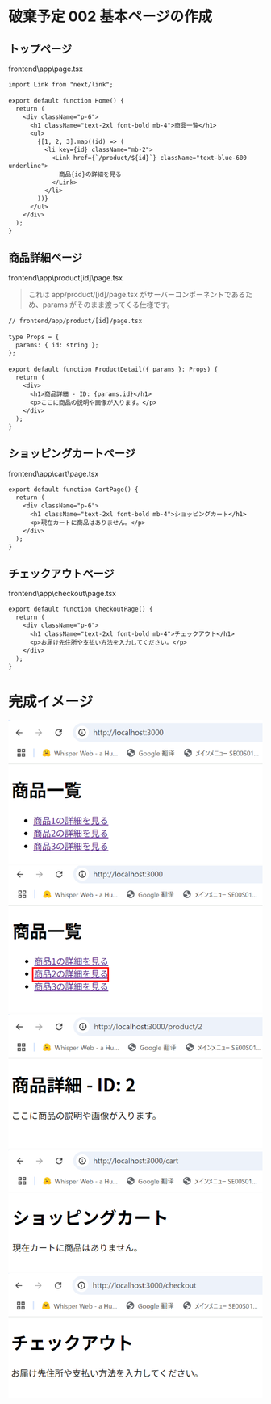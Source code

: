 # 破棄予定 002 基本ページの作成

## トップページ

frontend\app\page.tsx

```tsx
import Link from "next/link";

export default function Home() {
  return (
    <div className="p-6">
      <h1 className="text-2xl font-bold mb-4">商品一覧</h1>
      <ul>
        {[1, 2, 3].map((id) => (
          <li key={id} className="mb-2">
            <Link href={`/product/${id}`} className="text-blue-600 underline">
              商品{id}の詳細を見る
            </Link>
          </li>
        ))}
      </ul>
    </div>
  );
}
```

## 商品詳細ページ

frontend\app\product\[id]\page.tsx

> これは app/product/[id]/page.tsx がサーバーコンポーネントであるため、params がそのまま渡ってくる仕様です。

```tsx
// frontend/app/product/[id]/page.tsx

type Props = {
  params: { id: string };
};

export default function ProductDetail({ params }: Props) {
  return (
    <div>
      <h1>商品詳細 - ID: {params.id}</h1>
      <p>ここに商品の説明や画像が入ります。</p>
    </div>
  );
}
```

## ショッピングカートページ

frontend\app\cart\page.tsx

```tsx
export default function CartPage() {
  return (
    <div className="p-6">
      <h1 className="text-2xl font-bold mb-4">ショッピングカート</h1>
      <p>現在カートに商品はありません。</p>
    </div>
  );
}
```

## チェックアウトページ

frontend\app\checkout\page.tsx

```tsx
export default function CheckoutPage() {
  return (
    <div className="p-6">
      <h1 className="text-2xl font-bold mb-4">チェックアウト</h1>
      <p>お届け先住所や支払い方法を入力してください。</p>
    </div>
  );
}
```

# 完成イメージ

![alt text](image-1.png)
![alt text](image-2.png)
![alt text](image-3.png)
![alt text](image-4.png)
![alt text](image-5.png)
